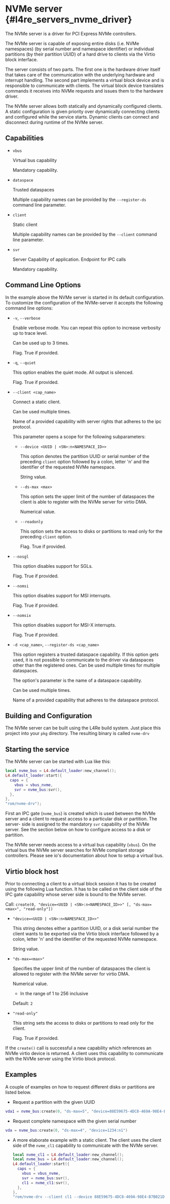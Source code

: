 # NVMe server {#l4re_servers_nvme_driver}

[comment]: # (This is a generated file. Do not change it.)
[comment]: # (Instead, change capdb.yml.)

The NVMe server is a driver for PCI Express NVMe controllers.

The NVMe server is capable of exposing entire disks (i.e. NVMe namespaces) (by
serial number and namespace identifier) or individual partitions (by their
partition UUID) of a hard drive to clients via the Virtio block interface.

The server consists of two parts. The first one is the hardware driver itself
that takes care of the communication with the underlying hardware and interrupt
handling. The second part implements a virtual block device and is responsible
to communicate with clients. The virtual block device translates commands it
receives into NVMe requests and issues them to the hardware driver.

The NVMe server allows both statically and dynamically configured clients. A
static configuration is given priority over dynamically connecting clients and
configured while the service starts. Dynamic clients can connect and disconnect
during runtime of the NVMe server.


## Capabilities

* `vbus`

  Virtual bus capability

  Mandatory capability.

* `dataspace`

  Trusted dataspaces

  Multiple capability names can be provided by the `--register-ds` command line
  parameter.

* `client`

  Static client

  Multiple capability names can be provided by the `--client` command line
  parameter.

* `svr`

  Server Capability of application. Endpoint for IPC calls

  Mandatory capability.


## Command Line Options

In the example above the NVMe server is started in its default configuration. To
customize the configuration of the NVMe-server it accepts the following command
line options:

* `-v`, `--verbose`

  Enable verbose mode. You can repeat this option to increase verbosity up to
  trace level.

  Can be used up to 3 times.

  Flag. True if provided.

* `-q`, `--quiet`

  This option enables the quiet mode. All output is silenced.

  Flag. True if provided.

* `--client <cap_name>`

  Connect a static client.

  Can be used multiple times.

  Name of a provided capability with server rights that adheres to the ipc
  protocol.

  This parameter opens a scope for the following subparameters:

  * `--device <UUID | <SN>:n<NAMESPACE_ID>>`

    This option denotes the partition UUID or serial number of the preceding
    `client` option followed by a colon, letter 'n' and the identifier of the
    requested NVMe namespace.

    String value.

  * `--ds-max <max>`

    This option sets the upper limit of the number of dataspaces the client is
    able to register with the NVMe server for virtio DMA.

    Numerical value.

  * `--readonly`

    This option sets the access to disks or partitions to read only for the
    preceding `client` option.

    Flag. True if provided.

* `--nosgl`

  This option disables support for SGLs.

  Flag. True if provided.

* `--nomsi`

  This option disables support for MSI interrupts.

  Flag. True if provided.

* `--nomsix`

  This option disables support for MSI-X interrupts.

  Flag. True if provided.

* `-d <cap_name>`, `--register-ds <cap_name>`

  This option registers a trusted dataspace capability. If this option gets
  used, it is not possible to communicate to the driver via dataspaces other
  than the registered ones. Can be used multiple times for multiple dataspaces.

  The option's parameter is the name of a dataspace capability.

  Can be used multiple times.

  Name of a provided capability that adheres to the dataspace protocol.

## Building and Configuration

The NVMe server can be built using the L4Re build system. Just place this
project into your `pkg` directory. The resulting binary is called `nvme-drv`

## Starting the service

The NVMe server can be started with Lua like this:

```lua
local nvme_bus = L4.default_loader:new_channel();
L4.default_loader:start({
  caps = {
    vbus = vbus_nvme,
    svr = nvme_bus:svr(),
  },
},
"rom/nvme-drv");
```

First an IPC gate (`nvme_bus`) is created which is used between the NVMe server
and a client to request access to a particular disk or partition. The server-
side is assigned to the mandatory `svr` capability of the NVMe server. See the
section below on how to configure access to a disk or partition.

The NVMe server needs access to a virtual bus capability (`vbus`). On the
virtual bus the NVMe server searches for NVMe compliant storage controllers.
Please see io's documentation about how to setup a virtual bus.

## Virtio block host

Prior to connecting a client to a virtual block session it has to be created
using the following Lua function. It has to be called on the client side of the
IPC gate capability whose server side is bound to the NVMe server.

Call:   `create(0, "device=<UUID | <SN>:n<NAMESPACE_ID>>" [, "ds-max=<max>",
"read-only"])`

* `"device=<UUID | <SN>:n<NAMESPACE_ID>>"`

  This string denotes either a partition UUID, or a disk serial number the
  client wants to be exported via the Virtio block interface followed by a
  colon, letter 'n' and the identifier of the requested NVMe namespace.

  String value.

* `"ds-max=<max>"`

  Specifies the upper limit of the number of dataspaces the client is allowed to
  register with the NVMe server for virtio DMA.

  Numerical value.
    * In the range of 1 to 256 inclusive

  Default: `2`

* `"read-only"`

  This string sets the access to disks or partitions to read only for the
  client.

  Flag. True if provided.

If the `create()` call is successful a new capability which references an NVMe
virtio device is returned. A client uses this capability to communicate with the
NVMe server using the Virtio block protocol.



## Examples

A couple of examples on how to request different disks or partitions are listed
below.

* Request a partition with the given UUID

```lua
vda1 = nvme_bus:create(0, "ds-max=5", "device=88E59675-4DC8-469A-98E4-B7B021DC7FBE")
```

* Request complete namespace with the given serial number

```lua
vda = nvme_bus:create(0, "ds-max=4", "device=1234:n1")
```

* A more elaborate example with a static client. The client uses the client side
of the `nvme_cl1` capability to communicate with the NVMe server.

  ```lua
  local nvme_cl1 = L4.default_loader:new_channel();
  local nvme_bus = L4.default_loader:new_channel();
  L4.default_loader:start({
    caps = {
      vbus = vbus_nvme,
      svr = nvme_bus:svr(),
      cl1 = nvme_cl1:svr(),
    },
  },
  "rom/nvme-drv --client cl1 --device 88E59675-4DC8-469A-98E4-B7B021DC7FBE --ds-max 5");
  ```

